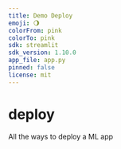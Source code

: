 ```yaml
---
title: Demo Deploy
emoji: 🌖
colorFrom: pink
colorTo: pink
sdk: streamlit
sdk_version: 1.10.0
app_file: app.py
pinned: false
license: mit
---
```


# deploy
All the ways to deploy a ML app
